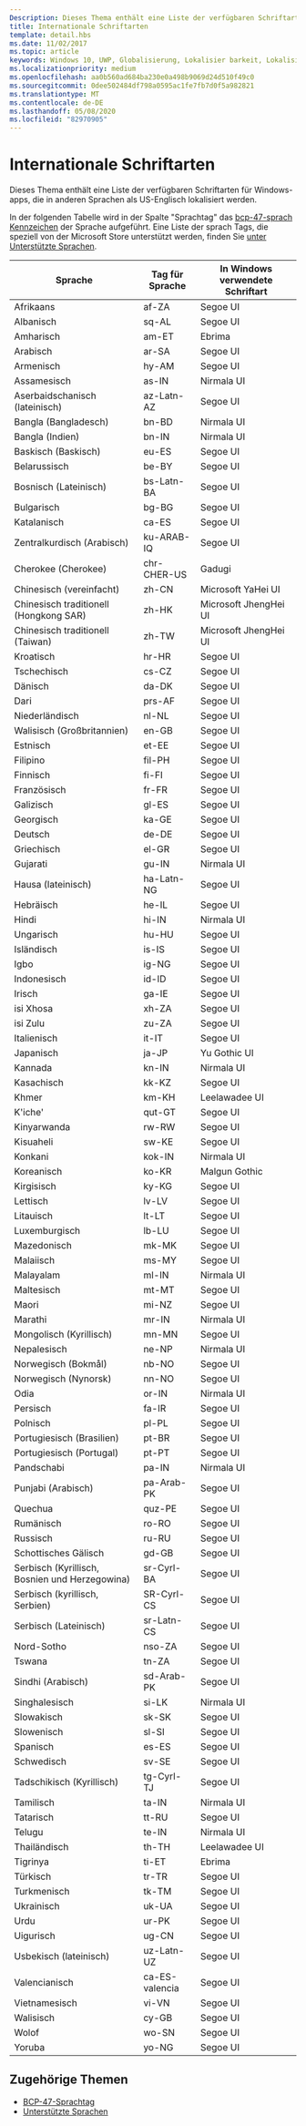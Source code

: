```yaml
---
Description: Dieses Thema enthält eine Liste der verfügbaren Schriftarten für Windows-apps, die in anderen Sprachen als US-Englisch lokalisiert werden.
title: Internationale Schriftarten
template: detail.hbs
ms.date: 11/02/2017
ms.topic: article
keywords: Windows 10, UWP, Globalisierung, Lokalisier barkeit, Lokalisierung
ms.localizationpriority: medium
ms.openlocfilehash: aa0b560ad684ba230e0a498b9069d24d510f49c0
ms.sourcegitcommit: 0dee502484df798a0595ac1fe7fb7d0f5a982821
ms.translationtype: MT
ms.contentlocale: de-DE
ms.lasthandoff: 05/08/2020
ms.locfileid: "82970905"
---
```

# <a name="international-fonts"></a>Internationale Schriftarten

Dieses Thema enthält eine Liste der verfügbaren Schriftarten für Windows-apps, die in anderen Sprachen als US-Englisch lokalisiert werden.

In der folgenden Tabelle wird in der Spalte "Sprachtag" das [bcp-47-sprach Kennzeichen](https://tools.ietf.org/html/bcp47) der Sprache aufgeführt. Eine Liste der sprach Tags, die speziell von der Microsoft Store unterstützt werden, finden Sie [unter Unterstützte Sprachen](../../publish/supported-languages.md).

| Sprache | Tag für Sprache | In Windows verwendete Schriftart |
| --------- | ----------- | -------------------- |
| Afrikaans | af-ZA | Segoe UI |
| Albanisch | sq-AL | Segoe UI |
| Amharisch | am-ET | Ebrima |
| Arabisch | ar-SA | Segoe UI |
| Armenisch | hy-AM | Segoe UI |
| Assamesisch | as-IN | Nirmala UI |
| Aserbaidschanisch (lateinisch) | az-Latn-AZ | Segoe UI |
| Bangla (Bangladesch) | bn-BD | Nirmala UI |
| Bangla (Indien) | bn-IN | Nirmala UI |
| Baskisch (Baskisch) | eu-ES | Segoe UI |
| Belarussisch | be-BY | Segoe UI |
| Bosnisch (Lateinisch) | bs-Latn-BA | Segoe UI |
| Bulgarisch | bg-BG | Segoe UI |
| Katalanisch | ca-ES | Segoe UI |
| Zentralkurdisch (Arabisch) | ku-ARAB-IQ | Segoe UI |
| Cherokee (Cherokee) | chr-CHER-US | Gadugi |
| Chinesisch (vereinfacht) | zh-CN | Microsoft YaHei UI |
| Chinesisch traditionell (Hongkong SAR) | zh-HK | Microsoft JhengHei UI |
| Chinesisch traditionell (Taiwan) | zh-TW | Microsoft JhengHei UI |
| Kroatisch | hr-HR | Segoe UI |
| Tschechisch | cs-CZ | Segoe UI |
| Dänisch | da-DK | Segoe UI |
| Dari | prs-AF | Segoe UI |
| Niederländisch | nl-NL | Segoe UI |
| Walisisch (Großbritannien) | en-GB | Segoe UI |
| Estnisch | et-EE | Segoe UI |
| Filipino | fil-PH | Segoe UI |
| Finnisch | fi-FI | Segoe UI |
| Französisch | fr-FR | Segoe UI |
| Galizisch | gl-ES | Segoe UI |
| Georgisch | ka-GE | Segoe UI |
| Deutsch | de-DE | Segoe UI |
| Griechisch | el-GR | Segoe UI |
| Gujarati | gu-IN | Nirmala UI |
| Hausa (lateinisch) | ha-Latn-NG | Segoe UI |
| Hebräisch | he-IL | Segoe UI |
| Hindi | hi-IN | Nirmala UI |
| Ungarisch | hu-HU | Segoe UI |
| Isländisch | is-IS | Segoe UI |
| Igbo | ig-NG | Segoe UI |
| Indonesisch | id-ID | Segoe UI |
| Irisch | ga-IE | Segoe UI |
| isi Xhosa | xh-ZA | Segoe UI |
| isi Zulu | zu-ZA | Segoe UI |
| Italienisch | it-IT | Segoe UI |
| Japanisch | ja-JP | Yu Gothic UI |
| Kannada | kn-IN | Nirmala UI |
| Kasachisch | kk-KZ | Segoe UI |
| Khmer | km-KH | Leelawadee UI |
| K'iche' | qut-GT | Segoe UI |
| Kinyarwanda | rw-RW | Segoe UI |
| Kisuaheli | sw-KE | Segoe UI |
| Konkani | kok-IN | Nirmala UI |
| Koreanisch | ko-KR | Malgun Gothic |
| Kirgisisch | ky-KG | Segoe UI |
| Lettisch | lv-LV | Segoe UI |
| Litauisch | lt-LT | Segoe UI |
| Luxemburgisch | lb-LU | Segoe UI |
| Mazedonisch | mk-MK | Segoe UI |
| Malaiisch | ms-MY | Segoe UI |
| Malayalam | ml-IN | Nirmala UI |
| Maltesisch | mt-MT | Segoe UI |
| Maori | mi-NZ | Segoe UI |
| Marathi | mr-IN | Nirmala UI |
| Mongolisch (Kyrillisch) | mn-MN | Segoe UI |
| Nepalesisch | ne-NP | Nirmala UI |
| Norwegisch (Bokmål) | nb-NO | Segoe UI |
| Norwegisch (Nynorsk) | nn-NO | Segoe UI |
| Odia | or-IN | Nirmala UI |
| Persisch | fa-IR | Segoe UI |
| Polnisch | pl-PL | Segoe UI |
| Portugiesisch (Brasilien) | pt-BR | Segoe UI |
| Portugiesisch (Portugal) | pt-PT | Segoe UI |
| Pandschabi | pa-IN | Nirmala UI |
| Punjabi (Arabisch) | pa-Arab-PK | Segoe UI |
| Quechua | quz-PE | Segoe UI |
| Rumänisch | ro-RO | Segoe UI |
| Russisch | ru-RU | Segoe UI |
| Schottisches Gälisch | gd-GB | Segoe UI |
| Serbisch (Kyrillisch, Bosnien und Herzegowina) | sr-Cyrl-BA | Segoe UI |
| Serbisch (kyrillisch, Serbien) | SR-Cyrl-CS | Segoe UI |
| Serbisch (Lateinisch) | sr-Latn-CS | Segoe UI |
| Nord-Sotho | nso-ZA | Segoe UI |
| Tswana | tn-ZA | Segoe UI |
| Sindhi (Arabisch) | sd-Arab-PK | Segoe UI |
| Singhalesisch | si-LK | Nirmala UI |
| Slowakisch | sk-SK | Segoe UI |
| Slowenisch | sl-SI | Segoe UI |
| Spanisch | es-ES | Segoe UI |
| Schwedisch | sv-SE | Segoe UI |
| Tadschikisch (Kyrillisch) | tg-Cyrl-TJ | Segoe UI |
| Tamilisch | ta-IN | Nirmala UI |
| Tatarisch | tt-RU | Segoe UI |
| Telugu | te-IN | Nirmala UI |
| Thailändisch | th-TH | Leelawadee UI |
| Tigrinya | ti-ET | Ebrima |
| Türkisch | tr-TR | Segoe UI |
| Turkmenisch | tk-TM | Segoe UI |
| Ukrainisch | uk-UA | Segoe UI |
| Urdu | ur-PK | Segoe UI |
| Uigurisch | ug-CN | Segoe UI |
| Usbekisch (lateinisch) | uz-Latn-UZ | Segoe UI |
| Valencianisch | ca-ES-valencia | Segoe UI |
| Vietnamesisch | vi-VN | Segoe UI |
| Walisisch | cy-GB | Segoe UI |
| Wolof | wo-SN | Segoe UI |
| Yoruba | yo-NG | Segoe UI |

## <a name="related-topics"></a>Zugehörige Themen

* [BCP-47-Sprachtag](https://tools.ietf.org/html/bcp47)
* [Unterstützte Sprachen](../../publish/supported-languages.md)
